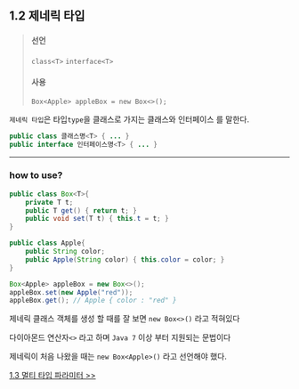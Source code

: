 ## 1.2 제네릭 타입

> #### 선언
>
> `class<T>` `interface<T>`
>
> #### 사용
>
> `Box<Apple> appleBox = new Box<>();`

`제네릭 타입`은 타입`type`을 클래스로 가지는 클래스와 인터페이스 를 말한다.

```java
public class 클래스명<T> { ... }
public interface 인터페이스명<T> { ... }
```  

---
### how to use?

```java
public class Box<T>{
    private T t;
    public T get() { return t; }
    public void set(T t) { this.t = t; }
}
```

```java
public class Apple{
    public String color;
    public Apple(String color) { this.color = color; }
}
```

```java
Box<Apple> appleBox = new Box<>();
appleBox.set(new Apple("red"));
appleBox.get(); // Apple { color : "red" }
```

제네릭 클래스 객체를 생성 할 때를 잘 보면 `new Box<>()` 라고 적혀있다

다이아몬드 연산자`<>` 라고 하며 `Java 7` 이상 부터 지원되는 문법이다
 
 제네릭이 처음 나왔을 때는 `new Box<Apple>()` 라고 선언해야 했다.
 
[1.3 멀티 타입 파라미터 >>](1.3%20Multi%20type%20parameter.md)